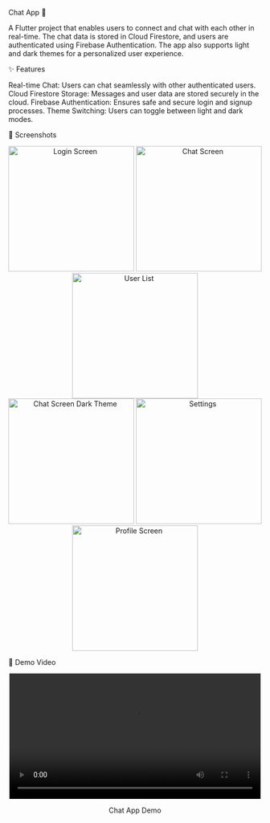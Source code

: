 Chat App 💬

A Flutter project that enables users to connect and chat with each other in real-time. The chat data is stored in Cloud Firestore, and users are authenticated using Firebase Authentication. The app also supports light and dark themes for a personalized user experience.

✨ Features

Real-time Chat: Users can chat seamlessly with other authenticated users.
Cloud Firestore Storage: Messages and user data are stored securely in the cloud.
Firebase Authentication: Ensures safe and secure login and signup processes.
Theme Switching: Users can toggle between light and dark modes.

📱 Screenshots

<div align="center"> <img src="https://github.com/user-attachments/assets/9124eba0-c7a4-44a2-8b08-9b31183051ba" alt="Login Screen" width="250"/> <img src="https://github.com/user-attachments/assets/40dad1e0-f280-4063-94b6-0d12bf9a66b4" alt="Chat Screen" width="250"/> <img src="https://github.com/user-attachments/assets/8d1bcc85-2dfa-4149-84a9-ea780e8b9206" alt="User List" width="250"/> </div> <div align="center"> <img src="https://github.com/user-attachments/assets/77422ca8-841a-4d21-878f-63047bcac604" alt="Chat Screen Dark Theme" width="250"/> <img src="https://github.com/user-attachments/assets/2b96b3a7-7007-4731-937b-b2d8b9b73233" alt="Settings" width="250"/> <img src="https://github.com/user-attachments/assets/d82195d3-ff23-4e87-a0b8-0159d799a114" alt="Profile Screen" width="250"/> </div>

🎥 Demo Video

<div align="center"> <video src="https://github.com/user-attachments/assets/f65b353e-b30b-4baa-8950-fe942a87001f" width="500" controls></video> <p>Chat App Demo</p> </div>
